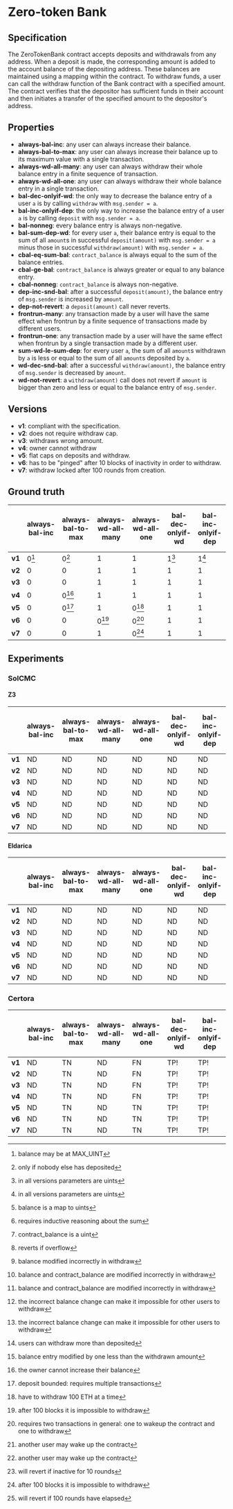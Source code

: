 # Zero-token Bank

## Specification
The ZeroTokenBank contract accepts deposits and withdrawals from any address. When a deposit is made, the corresponding amount is added to the account balance of the depositing address. These balances are maintained using a mapping within the contract. To withdraw funds, a user can call the withdraw function of the Bank contract with a specified amount. The contract verifies that the depositor has sufficient funds in their account and then initiates a transfer of the specified amount to the depositor's address.

## Properties
- **always-bal-inc**: any user can always increase their balance.
- **always-bal-to-max**: any user can always increase their balance up to its maximum value with a single transaction.
- **always-wd-all-many**: any user can always withdraw their whole balance entry in a finite sequence of transaction.
- **always-wd-all-one**: any user can always withdraw their whole balance entry in a single transaction.
- **bal-dec-onlyif-wd**: the only way to decrease the balance entry of a user `a` is by calling `withdraw` with `msg.sender = a`.
- **bal-inc-onlyif-dep**: the only way to increase the balance entry of a user `a` is by calling `deposit` with `msg.sender = a`.
- **bal-nonneg**: every balance entry is always non-negative.
- **bal-sum-dep-wd**: for every user `a`, their balance entry is equal to the sum of all `amount`s in successful `deposit(amount)` with `msg.sender = a` minus those in successful `withdraw(amount)` with `msg.sender = a`.
- **cbal-eq-sum-bal**: `contract_balance` is always equal to the sum of the balance entries.
- **cbal-ge-bal**: `contract_balance` is always greater or equal to any balance entry.
- **cbal-nonneg**: `contract_balance` is always non-negative.
- **dep-inc-snd-bal**: after a successful `deposit(amount)`, the balance entry of `msg.sender` is increased by `amount`.
- **dep-not-revert**: a `deposit(amount)` call never reverts.
- **frontrun-many**: any transaction made by a user will have the same effect when frontrun by a finite sequence of transactions made by different users.
- **frontrun-one**: any transaction made by a user will have the same effect when frontrun by a single transaction made by a different user.
- **sum-wd-le-sum-dep**: for every user `a`, the sum of all `amount`s withdrawn by `a` is less or equal to the sum of all `amount`s deposited by `a`.
- **wd-dec-snd-bal**: after a successful `withdraw(amount)`, the balance entry of `msg.sender` is decreased by `amount`.
- **wd-not-revert**: a `withdraw(amount)` call does not revert if `amount` is bigger than zero and less or equal to the balance entry of `msg.sender`.

## Versions
- **v1**: compliant with the specification.
- **v2**: does not require withdraw cap.
- **v3**: withdraws wrong amount.
- **v4**: owner cannot withdraw
- **v5**: flat caps on deposits and withdraw.
- **v6**: has to be "pinged" after 10 blocks of inactivity in order to withdraw.
- **v7**: withdraw locked after 100 rounds from creation.

## Ground truth
|        | always-bal-inc     | always-bal-to-max  | always-wd-all-many | always-wd-all-one  | bal-dec-onlyif-wd  | bal-inc-onlyif-dep | bal-nonneg         | bal-sum-dep-wd     | cbal-eq-sum-bal    | cbal-ge-bal        | cbal-nonneg        | dep-inc-snd-bal    | dep-not-revert     | frontrun-many      | frontrun-one       | sum-wd-le-sum-dep  | wd-dec-snd-bal     | wd-not-revert      |
|--------|--------------------|--------------------|--------------------|--------------------|--------------------|--------------------|--------------------|--------------------|--------------------|--------------------|--------------------|--------------------|--------------------|--------------------|--------------------|--------------------|--------------------|--------------------|
| **v1** | 0[^1]              | 0[^2]              | 1                  | 1                  | 1[^3]              | 1[^4]              | 1[^5]              | 1                  | 1                  | 1[^6]              | 1[^7]              | 1                  | 0[^8]              | 1                  | 1                  | 1                  | 1                  | 1                  |
| **v2** | 0                  | 0                  | 1                  | 1                  | 1                  | 1                  | 1                  | 1                  | 1                  | 1                  | 1                  | 1                  | 0                  | 1                  | 1                  | 1                  | 1                  | 1                  |
| **v3** | 0                  | 0                  | 1                  | 1                  | 1                  | 1                  | 1                  | 0[^9]              | 0[^10]             | 0[^11]             | 1                  | 1                  | 0                  | 0[^12]             | 0[^13]             | 0[^14]             | 0[^15]             | 1                  |
| **v4** | 0                  | 0[^16]             | 1                  | 1                  | 1                  | 1                  | 1                  | 1                  | 1                  | 1                  | 1                  | 1                  | 0                  | 1                  | 1                  | 1                  | 1                  | 1                  |
| **v5** | 0                  | 0[^17]             | 1                  | 0[^18]             | 1                  | 1                  | 1                  | 1                  | 1                  | 1                  | 1                  | 1                  | 0                  | 1                  | 1                  | 1                  | 1                  | 1                  |
| **v6** | 0                  | 0                  | 0[^19]             | 0[^20]             | 1                  | 1                  | 1                  | 1                  | 1                  | 1                  | 1                  | 1                  | 0                  | 0[^21]             | 0[^22]             | 1                  | 1                  | 0[^23]             |
| **v7** | 0                  | 0                  | 1                  | 0[^24]             | 1                  | 1                  | 1                  | 1                  | 1                  | 1                  | 1                  | 1                  | 1                  | 1                  | 1                  | 1                  | 1                  | 0[^25]             |
 
[^1]: balance may be at MAX_UINT
[^2]: only if nobody else has deposited 
[^3]: in all versions parameters are uints
[^4]: in all versions  parameters are uints
[^5]: balance is a map to uints
[^6]: requires inductive reasoning about the sum
[^7]: contract_balance is a uint
[^8]: reverts if overflow
[^9]: balance modified incorrectly in withdraw
[^10]: balance and contract_balance are modified incorrectly in withdraw
[^11]: balance and contract_balance are modified incorrectly in withdraw
[^12]: the incorrect balance change can make it impossible for other users to withdraw
[^13]: the incorrect balance change can make it impossible for other users to withdraw
[^14]: users can withdraw more than deposited
[^15]: balance entry modified by one less than the withdrawn amount
[^16]: the owner cannot increase their balance
[^17]: deposit bounded: requires multiple transactions
[^18]: have to withdraw 100 ETH at a time
[^19]: after 100 blocks it is impossible to withdraw
[^20]: requires two transactions in general: one to wakeup the contract and one to withdraw
[^21]: another user may wake up the contract
[^22]: another user may wake up the contract
[^23]: will revert if inactive for 10 rounds
[^24]: after 100 blocks it is impossible to withdraw
[^25]: will revert if 100 rounds have elapsed

## Experiments
### SolCMC
#### Z3
|        | always-bal-inc     | always-bal-to-max  | always-wd-all-many | always-wd-all-one  | bal-dec-onlyif-wd  | bal-inc-onlyif-dep | bal-nonneg         | bal-sum-dep-wd     | cbal-eq-sum-bal    | cbal-ge-bal        | cbal-nonneg        | dep-inc-snd-bal    | dep-not-revert     | frontrun-many      | frontrun-one       | sum-wd-le-sum-dep  | wd-dec-snd-bal     | wd-not-revert      |
|--------|--------------------|--------------------|--------------------|--------------------|--------------------|--------------------|--------------------|--------------------|--------------------|--------------------|--------------------|--------------------|--------------------|--------------------|--------------------|--------------------|--------------------|--------------------|
| **v1** | ND                 | ND                 | ND                 | ND                 | ND                 | ND                 | TP!                | ND                 | ND                 | UNK                | TP!                | TP!                | ND                 | ND                 | ND                 | ND                 | TP!                | ND                 |
| **v2** | ND                 | ND                 | ND                 | ND                 | ND                 | ND                 | TP!                | ND                 | ND                 | UNK                | TP!                | TP!                | ND                 | ND                 | ND                 | ND                 | TP!                | ND                 |
| **v3** | ND                 | ND                 | ND                 | ND                 | ND                 | ND                 | TP!                | ND                 | ND                 | TN!                | TP!                | TP!                | ND                 | ND                 | ND                 | ND                 | TN!                | ND                 |
| **v4** | ND                 | ND                 | ND                 | ND                 | ND                 | ND                 | TP!                | ND                 | ND                 | UNK                | TP!                | TP!                | ND                 | ND                 | ND                 | ND                 | TP!                | ND                 |
| **v5** | ND                 | ND                 | ND                 | ND                 | ND                 | ND                 | TP!                | ND                 | ND                 | UNK                | TP!                | TP!                | ND                 | ND                 | ND                 | ND                 | TP!                | ND                 |
| **v6** | ND                 | ND                 | ND                 | ND                 | ND                 | ND                 | TP!                | ND                 | ND                 | UNK                | TP!                | TP!                | ND                 | ND                 | ND                 | ND                 | TP!                | ND                 |
| **v7** | ND                 | ND                 | ND                 | ND                 | ND                 | ND                 | TP!                | ND                 | ND                 | UNK                | TP!                | TP!                | ND                 | ND                 | ND                 | ND                 | TP!                | ND                 |
 

#### Eldarica
|        | always-bal-inc     | always-bal-to-max  | always-wd-all-many | always-wd-all-one  | bal-dec-onlyif-wd  | bal-inc-onlyif-dep | bal-nonneg         | bal-sum-dep-wd     | cbal-eq-sum-bal    | cbal-ge-bal        | cbal-nonneg        | dep-inc-snd-bal    | dep-not-revert     | frontrun-many      | frontrun-one       | sum-wd-le-sum-dep  | wd-dec-snd-bal     | wd-not-revert      |
|--------|--------------------|--------------------|--------------------|--------------------|--------------------|--------------------|--------------------|--------------------|--------------------|--------------------|--------------------|--------------------|--------------------|--------------------|--------------------|--------------------|--------------------|--------------------|
| **v1** | ND                 | ND                 | ND                 | ND                 | ND                 | ND                 | TP!                | ND                 | ND                 | FN                 | TP!                | TP!                | ND                 | ND                 | ND                 | ND                 | TP!                | ND                 |
| **v2** | ND                 | ND                 | ND                 | ND                 | ND                 | ND                 | TP!                | ND                 | ND                 | FN                 | TP!                | TP!                | ND                 | ND                 | ND                 | ND                 | TP!                | ND                 |
| **v3** | ND                 | ND                 | ND                 | ND                 | ND                 | ND                 | TP!                | ND                 | ND                 | TN!                | TP!                | TP!                | ND                 | ND                 | ND                 | ND                 | TN!                | ND                 |
| **v4** | ND                 | ND                 | ND                 | ND                 | ND                 | ND                 | TP!                | ND                 | ND                 | FN                 | TP!                | TP!                | ND                 | ND                 | ND                 | ND                 | TP!                | ND                 |
| **v5** | ND                 | ND                 | ND                 | ND                 | ND                 | ND                 | TP!                | ND                 | ND                 | FN                 | TP!                | TP!                | ND                 | ND                 | ND                 | ND                 | TP!                | ND                 |
| **v6** | ND                 | ND                 | ND                 | ND                 | ND                 | ND                 | TP!                | ND                 | ND                 | FN                 | TP!                | TP!                | ND                 | ND                 | ND                 | ND                 | TP!                | ND                 |
| **v7** | ND                 | ND                 | ND                 | ND                 | ND                 | ND                 | TP!                | ND                 | ND                 | FN                 | TP!                | TP!                | ND                 | ND                 | ND                 | ND                 | TP!                | ND                 |
 


### Certora
|        | always-bal-inc     | always-bal-to-max  | always-wd-all-many | always-wd-all-one  | bal-dec-onlyif-wd  | bal-inc-onlyif-dep | bal-nonneg         | bal-sum-dep-wd     | cbal-eq-sum-bal    | cbal-ge-bal        | cbal-nonneg        | dep-inc-snd-bal    | dep-not-revert     | frontrun-many      | frontrun-one       | sum-wd-le-sum-dep  | wd-dec-snd-bal     | wd-not-revert      |
|--------|--------------------|--------------------|--------------------|--------------------|--------------------|--------------------|--------------------|--------------------|--------------------|--------------------|--------------------|--------------------|--------------------|--------------------|--------------------|--------------------|--------------------|--------------------|
| **v1** | ND                 | TN                 | ND                 | FN                 | TP!                | TP!                | TP!                | ND                 | ND                 | FN                 | TP!                | TP!                | TN                 | ND                 | FN                 | ND                 | TP!                | FN                 |
| **v2** | ND                 | TN                 | ND                 | FN                 | TP!                | TP!                | TP!                | ND                 | ND                 | FN                 | TP!                | TP!                | TN                 | ND                 | FN                 | ND                 | TP!                | FN                 |
| **v3** | ND                 | TN                 | ND                 | FN                 | TP!                | TP!                | TP!                | ND                 | ND                 | TN                 | TP!                | TP!                | TN                 | ND                 | TN                 | ND                 | TN                 | FN                 |
| **v4** | ND                 | TN                 | ND                 | FN                 | TP!                | TP!                | TP!                | ND                 | ND                 | FN                 | TP!                | TP!                | TN                 | ND                 | FN                 | ND                 | TP!                | FN                 |
| **v5** | ND                 | TN                 | ND                 | TN                 | TP!                | TP!                | TP!                | ND                 | ND                 | FN                 | TP!                | TP!                | TN                 | ND                 | FN                 | ND                 | TP!                | FN                 |
| **v6** | ND                 | TN                 | ND                 | TN                 | TP!                | TP!                | TP!                | ND                 | ND                 | FN                 | TP!                | TP!                | TN                 | ND                 | TN                 | ND                 | TP!                | TN                 |
| **v7** | ND                 | TN                 | ND                 | TN                 | TP!                | TP!                | TP!                | ND                 | ND                 | FN                 | TP!                | TP!                | FN                 | ND                 | FN                 | ND                 | TP!                | TN                 |
 

